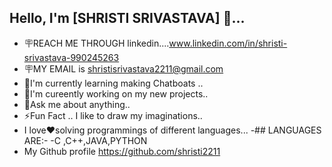 ## Hello, I'm [SHRISTI SRIVASTAVA] 👋...

- 🪧REACH ME THROUGH linkedin....www.linkedin.com/in/shristi-srivastava-990245263
- 🪧MY EMAIL is shristisrivastava2211@gmail.com
- 🌸I'm currently learning making Chatboats ..
- 💞I'm cureently working on my new projects..
- 📰Ask me about anything..
- ⚡Fun Fact .. I like to draw my imaginations..
- I love❤️solving programmings of different languages...
     -## LANGUAGES ARE:-
            -C ,C++,JAVA,PYTHON
- My Github profile https://github.com/shristi2211
